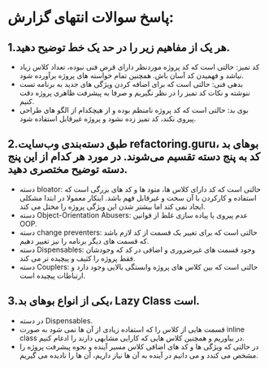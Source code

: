 # پاسخ سوالات انتهای گزارش:
## 1.هر یک از مفاهیم زیر را در حد یک خط توضیح دهید.
- کد تمیز: حالتی است که کد پروژه موردنظر دارای قرض فنی نبوده، تعداد کلاس زیاد نباشد و فهمیدن کد آسان باش. همچنین تمام خواسته های پروژه برآورده شود.
- بدهی فنی: حالتی است که برای اضافه کردن ویژگی های جدید به برنامه تست ننوشته و نکات کد تمیز را در نظر نگیریم و صرفا به پیشرفت ظاهری پروژه دقت کنیم.
- بوی بد: حالتی است که کد پروژه نامنظم بوده و از هیچکدام از الگو های طراحی پیروی نکند، کد تمیز زده نشود و پروژه غیرقابل استفاده شود.
## 2.طبق دسته‌بندی وب‌سایت refactoring.guru، بوهای بد کد به پنج دسته تقسیم می‌شوند. در مورد هر کدام از این پنج دسته توضیح مختصری دهید.
- دسته bloator: حالتی است که کد دارای کلاس ها، متود ها و کد های بزرگی است که استفاده و کارکردن با آن سخت و غیرقابل فهم باشد. اینکار معمولا در ابتدا مشکلی ایجاد نمی کند اما بیشتر شدن این ویژگی پروژه را مختل می کند.
- دسته Object-Orientation Abusers: عدم پیروی یا پیاده سازی غلط از قوانین OOP.
- دسته change preventers: حالتی است که برای تغییر یک قسمت از کد لازم باشد که قسمت های دیگر برنامه را نیز تغییر دهیم.
- دسته Dispensables: وجود قسمت های غیرضروری و اضافی در کد که وجودشان فقط پروژه را کثیف و پیچیده تر می کند.
- دسته Couplers: حالتی است که بین کلاس های پروژه وابستگی بالایی وجود دارد و ارتباطات پیچیده است.
## 3.یکی از انواع بوهای بد، Lazy Class است.
- در دسته Dispensables.
- قسمت هایی از کلاس را که استفاده زیادی از آن ها نمی شود به صورت inline class در بیاوریم و همچنین کلاس هایی که کارایی مشابهی دارند را ادغام کنیم.
- در حالتی که ویژگی ها و کد های اضافی کلاس مسیر آینده و نحوه پیشرفت پروژه را مشخص می کندد و می دانیم در آینده به آن ها نیاز داریم، آن ها را نادیده می گیریم.

